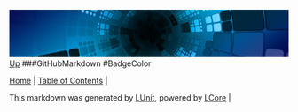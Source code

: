 ![](../Content/LCore-banner-small.png "")
[Up](GitHubMarkdown.md)
###GitHubMarkdown
#BadgeColor

[Home](../../README.md) | [Table of Contents](../../TableOfContents.md) | 


This markdown was generated by [LUnit](https://github.com/CodeSingularity/LUnit), powered by [LCore](https://github.com/CodeSingularity/LCore) | 

